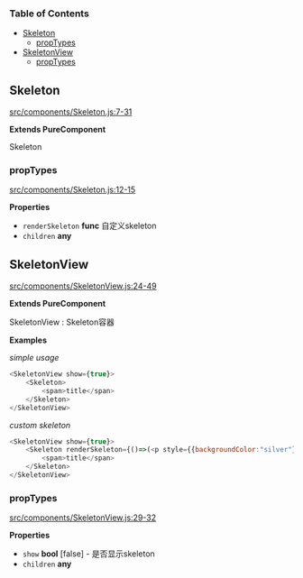 <!-- Generated by documentation.js. Update this documentation by updating the source code. -->

### Table of Contents

-   [Skeleton](#skeleton)
    -   [propTypes](#proptypes)
-   [SkeletonView](#skeletonview)
    -   [propTypes](#proptypes-1)

## Skeleton

[src/components/Skeleton.js:7-31](https://github.com/m860/react-skeleton/blob/7183de03fe68b5aa1a7938f2c60339671a952f45/src/components/Skeleton.js#L7-L31 "Source code on GitHub")

**Extends PureComponent**

Skeleton

### propTypes

[src/components/Skeleton.js:12-15](https://github.com/m860/react-skeleton/blob/7183de03fe68b5aa1a7938f2c60339671a952f45/src/components/Skeleton.js#L12-L15 "Source code on GitHub")

**Properties**

-   `renderSkeleton` **func** 自定义skeleton
-   `children` **any** 

## SkeletonView

[src/components/SkeletonView.js:24-49](https://github.com/m860/react-skeleton/blob/7183de03fe68b5aa1a7938f2c60339671a952f45/src/components/SkeletonView.js#L24-L49 "Source code on GitHub")

**Extends PureComponent**

SkeletonView : Skeleton容器

**Examples**

_simple usage_

```javascript
<SkeletonView show={true}>
    <Skeleton>
        <span>title</span>
    </Skeleton>
</SkeletonView>
```

_custom skeleton_

```javascript
<SkeletonView show={true}>
    <Skeleton renderSkeleton={()=>(<p style={{backgroundColor:"silver"}}>placeholder</p>)}>
        <span>title</span>
    </Skeleton>
</SkeletonView>
```

### propTypes

[src/components/SkeletonView.js:29-32](https://github.com/m860/react-skeleton/blob/7183de03fe68b5aa1a7938f2c60339671a952f45/src/components/SkeletonView.js#L29-L32 "Source code on GitHub")

**Properties**

-   `show` **bool** [false] - 是否显示skeleton
-   `children` **any** 

